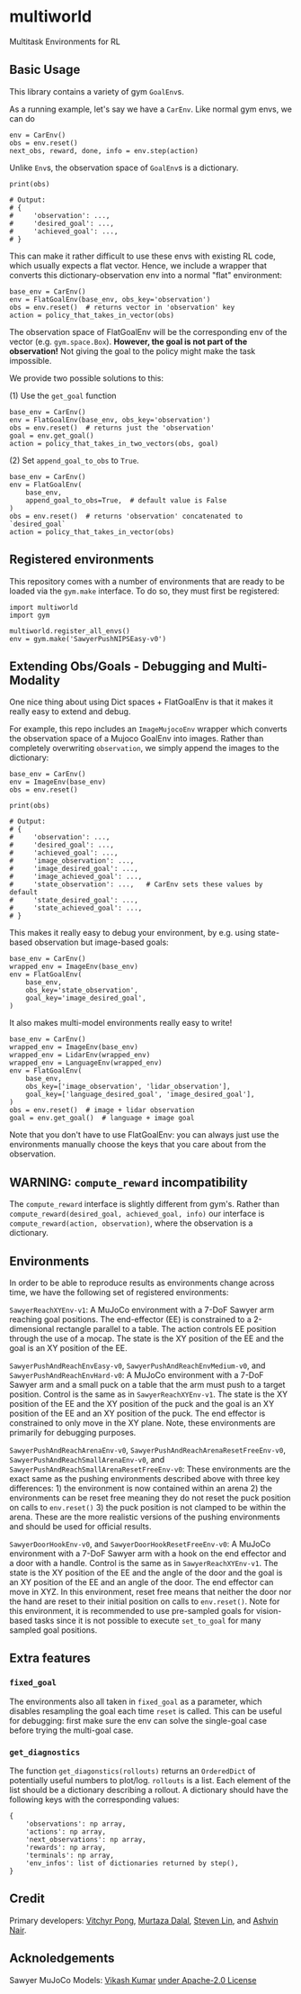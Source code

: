 # multiworld
Multitask Environments for RL

## Basic Usage
This library contains a variety of gym `GoalEnv`s.

As a running example, let's say we have a `CarEnv`.
Like normal gym envs, we can do
```
env = CarEnv()
obs = env.reset()
next_obs, reward, done, info = env.step(action)
```

Unlike `Env`s, the observation space of `GoalEnv`s is a dictionary.
```
print(obs)

# Output:
# {
#     'observation': ...,
#     'desired_goal': ...,
#     'achieved_goal': ...,
# }
```
This can make it rather difficult to use these envs with existing RL code, which
usually expects a flat vector.
Hence, we include a wrapper that converts this dictionary-observation env into a
normal "flat" environment:

```
base_env = CarEnv()
env = FlatGoalEnv(base_env, obs_key='observation')
obs = env.reset()  # returns vector in 'observation' key
action = policy_that_takes_in_vector(obs)
```

The observation space of FlatGoalEnv will be the corresponding env of the vector
(e.g. `gym.space.Box`).
**However, the goal is not part of the observation!**
Not giving the goal to the policy might make the task impossible.

We provide two possible solutions to this:

(1) Use the `get_goal` function
```
base_env = CarEnv()
env = FlatGoalEnv(base_env, obs_key='observation')
obs = env.reset()  # returns just the 'observation'
goal = env.get_goal()
action = policy_that_takes_in_two_vectors(obs, goal)
```
(2) Set
`append_goal_to_obs` to `True`.
```
base_env = CarEnv()
env = FlatGoalEnv(
    base_env,
    append_goal_to_obs=True,  # default value is False
)
obs = env.reset()  # returns 'observation' concatenated to `desired_goal`
action = policy_that_takes_in_vector(obs)
```

## Registered environments
This repository comes with a number of environments that are ready to be
loaded via the `gym.make` interface. To do so, they must first be registered:

```
import multiworld
import gym

multiworld.register_all_envs()
env = gym.make('SawyerPushNIPSEasy-v0')
```

## Extending Obs/Goals - Debugging and Multi-Modality
One nice thing about using Dict spaces + FlatGoalEnv is that it makes it really
easy to extend and debug.

For example, this repo includes an `ImageMujocoEnv` wrapper which converts
the observation space of a Mujoco GoalEnv into images.
Rather than completely overwriting `observation`, we simply append the
images to the dictionary:

```
base_env = CarEnv()
env = ImageEnv(base_env)
obs = env.reset()

print(obs)

# Output:
# {
#     'observation': ...,
#     'desired_goal': ...,
#     'achieved_goal': ...,
#     'image_observation': ...,
#     'image_desired_goal': ...,
#     'image_achieved_goal': ...,
#     'state_observation': ...,   # CarEnv sets these values by default
#     'state_desired_goal': ...,
#     'state_achieved_goal': ...,
# }
```

This makes it really easy to debug your environment, by e.g. using state-based
observation but image-based goals:
```
base_env = CarEnv()
wrapped_env = ImageEnv(base_env)
env = FlatGoalEnv(
    base_env,
    obs_key='state_observation',
    goal_key='image_desired_goal',
)
```

It also makes multi-model environments really easy to write!
```
base_env = CarEnv()
wrapped_env = ImageEnv(base_env)
wrapped_env = LidarEnv(wrapped_env)
wrapped_env = LanguageEnv(wrapped_env)
env = FlatGoalEnv(
    base_env,
    obs_key=['image_observation', 'lidar_observation'],
    goal_key=['language_desired_goal', 'image_desired_goal'],
)
obs = env.reset()  # image + lidar observation
goal = env.get_goal()  # language + image goal
```

Note that you don't have to use FlatGoalEnv: you can always just use the
environments manually choose the keys that you care about from the
observation.

## WARNING: `compute_reward` incompatibility
The `compute_reward` interface is slightly different from gym's.
Rather than `compute_reward(desired_goal, achieved_goal, info)` our interface is
 `compute_reward(action, observation)`, where the observation is a dictionary.

## Environments
In order to be able to reproduce results as environments change across time, we have the following set of registered environments:

`SawyerReachXYEnv-v1`: A MuJoCo environment with a 7-DoF Sawyer arm reaching goal positions. The end-effector (EE) is constrained to a 2-dimensional rectangle parallel to a table. The action controls EE position through the use of a mocap. The state is the XY position of the EE and the goal is an XY position of the EE.

`SawyerPushAndReachEnvEasy-v0`, `SawyerPushAndReachEnvMedium-v0`, and `SawyerPushAndReachEnvHard-v0`:  A MuJoCo environment with a 7-DoF Sawyer arm and a small puck on a table that the arm must push to a target position. Control is the same as in `SawyerReachXYEnv-v1`.  The state is the XY position of the EE and the XY position of the puck and the goal is an XY position of the EE and an XY position of the puck. The end effector is constrained to only move in the XY plane. Note, these environments are primarily for debugging purposes.

`SawyerPushAndReachArenaEnv-v0`, `SawyerPushAndReachArenaResetFreeEnv-v0`, `SawyerPushAndReachSmallArenaEnv-v0`, and `SawyerPushAndReachSmallArenaResetFreeEnv-v0`: These environments are the exact same as the pushing environments described above with three key differences: 1) the environment is now contained within an arena 2) the environments can be reset free meaning they do not reset the puck position on calls to `env.reset()` 3) the puck position is not clamped to be within the arena. These are the more realistic versions of the pushing environments and should be used for official results. 

`SawyerDoorHookEnv-v0`, and `SawyerDoorHookResetFreeEnv-v0`: A MuJoCo environment with a 7-DoF Sawyer arm with a hook on the end effector and a door with a handle. Control is the same as in `SawyerReachXYEnv-v1`.  The state is the XY position of the EE and the angle of the door and the goal is an XY position of the EE and an angle of the door. The end effector can move in XYZ. In this environment, reset free means that neither the door nor the hand are reset to their initial position on calls to `env.reset()`. Note for this environment, it is recommended to use pre-sampled goals for vision-based tasks since it is not possible to execute `set_to_goal` for many sampled goal positions. 


## Extra features
### `fixed_goal`
The environments also all taken in `fixed_goal` as a parameter, which disables
resampling the goal each time `reset` is called. This can be useful for
debugging: first make sure the env can solve the single-goal case before trying
the multi-goal case.

### `get_diagnostics`
The function `get_diagonstics(rollouts)` returns an `OrderedDict` of potentially
useful numbers to plot/log.
`rollouts` is a list. Each element of the list should be a dictionary describing
a rollout. A dictionary should have the following keys with the corresponding
values:
```
{
    'observations': np array,
    'actions': np array,
    'next_observations': np array,
    'rewards': np array,
    'terminals': np array,
    'env_infos': list of dictionaries returned by step(),
}
```

## Credit
Primary developers:
[Vitchyr Pong](https://github.com/vitchyr),
[Murtaza Dalal](https://github.com/mdalal2020),
[Steven Lin](https://github.com/stevenlin1111), and
[Ashvin Nair](https://github.com/anair13).

## Acknoledgements
Sawyer MuJoCo Models: [Vikash Kumar](https://github.com/vikashplus/sawyer_sim) [under Apache-2.0 License](https://github.com/vikashplus/sawyer_sim/blob/master/LICENSE)